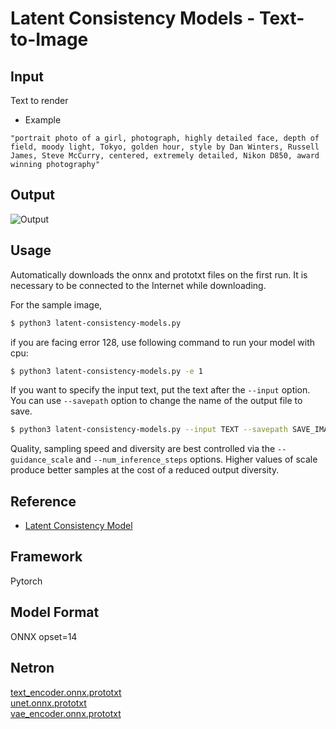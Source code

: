 # Latent Consistency Models - Text-to-Image

## Input

Text to render

- Example
```
"portrait photo of a girl, photograph, highly detailed face, depth of field, moody light, Tokyo, golden hour, style by Dan Winters, Russell James, Steve McCurry, centered, extremely detailed, Nikon D850, award winning photography"
```

## Output

![Output](output.png)


## Usage
Automatically downloads the onnx and prototxt files on the first run.
It is necessary to be connected to the Internet while downloading.

For the sample image,
```bash
$ python3 latent-consistency-models.py
```

if you are facing error 128, use following command to run your model with cpu:

```bash
$ python3 latent-consistency-models.py -e 1
```



If you want to specify the input text, put the text after the `--input` option.  
You can use `--savepath` option to change the name of the output file to save.
```bash
$ python3 latent-consistency-models.py --input TEXT --savepath SAVE_IMAGE_PATH
```

Quality, sampling speed and diversity are best controlled via the `--guidance_scale` and `--num_inference_steps`  options.
Higher values of scale produce better samples at the cost of a reduced output diversity.


## Reference

- [Latent Consistency Model](https://github.com/luosiallen/latent-consistency-model)

## Framework

Pytorch

## Model Format

ONNX opset=14

## Netron

[text_encoder.onnx.prototxt](https://netron.app/?url=https://storage.googleapis.com/ailia-models/latent-consistency-models/text_encoder.onnx.prototxt)  
[unet.onnx.prototxt](https://netron.app/?url=https://storage.googleapis.com/ailia-models/latent-consistency-models/unet.onnx.prototxt)  
[vae_encoder.onnx.prototxt](https://netron.app/?url=https://storage.googleapis.com/ailia-models/latent-consistency-models/vae_encoder.onnx.prototxt)  
